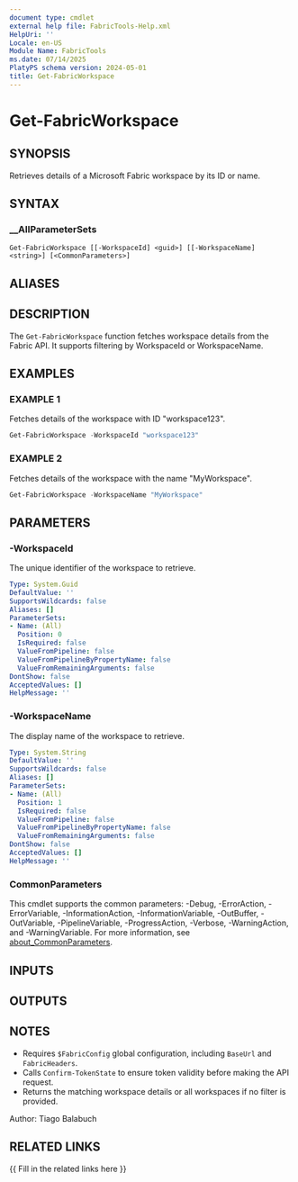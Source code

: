 ```yaml
---
document type: cmdlet
external help file: FabricTools-Help.xml
HelpUri: ''
Locale: en-US
Module Name: FabricTools
ms.date: 07/14/2025
PlatyPS schema version: 2024-05-01
title: Get-FabricWorkspace
---
```


# Get-FabricWorkspace

## SYNOPSIS

Retrieves details of a Microsoft Fabric workspace by its ID or name.

## SYNTAX

### __AllParameterSets

```
Get-FabricWorkspace [[-WorkspaceId] <guid>] [[-WorkspaceName] <string>] [<CommonParameters>]
```

## ALIASES

## DESCRIPTION

The `Get-FabricWorkspace` function fetches workspace details from the Fabric API.
It supports filtering by WorkspaceId or WorkspaceName.

## EXAMPLES

### EXAMPLE 1

Fetches details of the workspace with ID "workspace123".

```powershell
Get-FabricWorkspace -WorkspaceId "workspace123"
```

### EXAMPLE 2

Fetches details of the workspace with the name "MyWorkspace".

```powershell
Get-FabricWorkspace -WorkspaceName "MyWorkspace"
```

## PARAMETERS

### -WorkspaceId

The unique identifier of the workspace to retrieve.

```yaml
Type: System.Guid
DefaultValue: ''
SupportsWildcards: false
Aliases: []
ParameterSets:
- Name: (All)
  Position: 0
  IsRequired: false
  ValueFromPipeline: false
  ValueFromPipelineByPropertyName: false
  ValueFromRemainingArguments: false
DontShow: false
AcceptedValues: []
HelpMessage: ''
```

### -WorkspaceName

The display name of the workspace to retrieve.

```yaml
Type: System.String
DefaultValue: ''
SupportsWildcards: false
Aliases: []
ParameterSets:
- Name: (All)
  Position: 1
  IsRequired: false
  ValueFromPipeline: false
  ValueFromPipelineByPropertyName: false
  ValueFromRemainingArguments: false
DontShow: false
AcceptedValues: []
HelpMessage: ''
```

### CommonParameters

This cmdlet supports the common parameters: -Debug, -ErrorAction, -ErrorVariable,
-InformationAction, -InformationVariable, -OutBuffer, -OutVariable, -PipelineVariable,
-ProgressAction, -Verbose, -WarningAction, and -WarningVariable. For more information, see
[about_CommonParameters](https://go.microsoft.com/fwlink/?LinkID=113216).

## INPUTS

## OUTPUTS

## NOTES

- Requires `$FabricConfig` global configuration, including `BaseUrl` and `FabricHeaders`.
- Calls `Confirm-TokenState` to ensure token validity before making the API request.
- Returns the matching workspace details or all workspaces if no filter is provided.

Author: Tiago Balabuch

## RELATED LINKS

{{ Fill in the related links here }}


